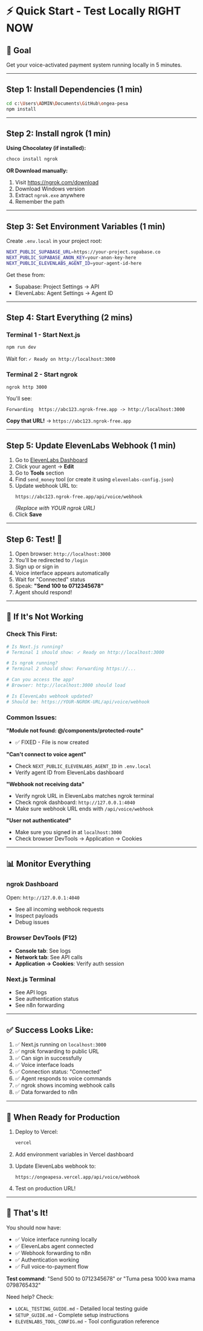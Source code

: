 # ⚡ Quick Start - Test Locally RIGHT NOW

## 🎯 Goal
Get your voice-activated payment system running locally in 5 minutes.

---

## Step 1: Install Dependencies (1 min)

```bash
cd c:\Users\ADMIN\Documents\GitHub\ongea-pesa
npm install
```

---

## Step 2: Install ngrok (1 min)

**Using Chocolatey (if installed):**
```bash
choco install ngrok
```

**OR Download manually:**
1. Visit https://ngrok.com/download
2. Download Windows version
3. Extract `ngrok.exe` anywhere
4. Remember the path

---

## Step 3: Set Environment Variables (1 min)

Create `.env.local` in your project root:

```bash
NEXT_PUBLIC_SUPABASE_URL=https://your-project.supabase.co
NEXT_PUBLIC_SUPABASE_ANON_KEY=your-anon-key-here
NEXT_PUBLIC_ELEVENLABS_AGENT_ID=your-agent-id-here
```

Get these from:
- Supabase: Project Settings → API
- ElevenLabs: Agent Settings → Agent ID

---

## Step 4: Start Everything (2 mins)

### Terminal 1 - Start Next.js
```bash
npm run dev
```

Wait for: `✓ Ready on http://localhost:3000`

### Terminal 2 - Start ngrok
```bash
ngrok http 3000
```

You'll see:
```
Forwarding  https://abc123.ngrok-free.app -> http://localhost:3000
```

**Copy that URL!** → `https://abc123.ngrok-free.app`

---

## Step 5: Update ElevenLabs Webhook (1 min)

1. Go to [ElevenLabs Dashboard](https://elevenlabs.io/app/conversational-ai)
2. Click your agent → **Edit**
3. Go to **Tools** section
4. Find `send_money` tool (or create it using `elevenlabs-config.json`)
5. Update webhook URL to:
   ```
   https://abc123.ngrok-free.app/api/voice/webhook
   ```
   *(Replace with YOUR ngrok URL)*
6. Click **Save**

---

## Step 6: Test! 🎤

1. Open browser: `http://localhost:3000`
2. You'll be redirected to `/login`
3. Sign up or sign in
4. Voice interface appears automatically
5. Wait for "Connected" status
6. Speak: **"Send 100 to 0712345678"**
7. Agent should respond!

---

## 🐛 If It's Not Working

### Check This First:
```bash
# Is Next.js running?
# Terminal 1 should show: ✓ Ready on http://localhost:3000

# Is ngrok running?
# Terminal 2 should show: Forwarding https://...

# Can you access the app?
# Browser: http://localhost:3000 should load

# Is ElevenLabs webhook updated?
# Should be: https://YOUR-NGROK-URL/api/voice/webhook
```

### Common Issues:

**"Module not found: @/components/protected-route"**
- ✅ FIXED - File is now created

**"Can't connect to voice agent"**
- Check `NEXT_PUBLIC_ELEVENLABS_AGENT_ID` in `.env.local`
- Verify agent ID from ElevenLabs dashboard

**"Webhook not receiving data"**
- Verify ngrok URL in ElevenLabs matches ngrok terminal
- Check ngrok dashboard: `http://127.0.0.1:4040`
- Make sure webhook URL ends with `/api/voice/webhook`

**"User not authenticated"**
- Make sure you signed in at `localhost:3000`
- Check browser DevTools → Application → Cookies

---

## 📊 Monitor Everything

### ngrok Dashboard
Open: `http://127.0.0.1:4040`
- See all incoming webhook requests
- Inspect payloads
- Debug issues

### Browser DevTools (F12)
- **Console tab**: See logs
- **Network tab**: See API calls
- **Application → Cookies**: Verify auth session

### Next.js Terminal
- See API logs
- See authentication status
- See n8n forwarding

---

## ✅ Success Looks Like:

1. ✅ Next.js running on `localhost:3000`
2. ✅ ngrok forwarding to public URL
3. ✅ Can sign in successfully
4. ✅ Voice interface loads
5. ✅ Connection status: "Connected"
6. ✅ Agent responds to voice commands
7. ✅ ngrok shows incoming webhook calls
8. ✅ Data forwarded to n8n

---

## 🚀 When Ready for Production

1. Deploy to Vercel:
   ```bash
   vercel
   ```

2. Add environment variables in Vercel dashboard

3. Update ElevenLabs webhook to:
   ```
   https://ongeapesa.vercel.app/api/voice/webhook
   ```

4. Test on production URL!

---

## 🎉 That's It!

You should now have:
- ✅ Voice interface running locally
- ✅ ElevenLabs agent connected
- ✅ Webhook forwarding to n8n
- ✅ Authentication working
- ✅ Full voice-to-payment flow

**Test command**: "Send 500 to 0712345678" or "Tuma pesa 1000 kwa mama 0798765432"

Need help? Check:
- `LOCAL_TESTING_GUIDE.md` - Detailed local testing guide
- `SETUP_GUIDE.md` - Complete setup instructions
- `ELEVENLABS_TOOL_CONFIG.md` - Tool configuration reference
